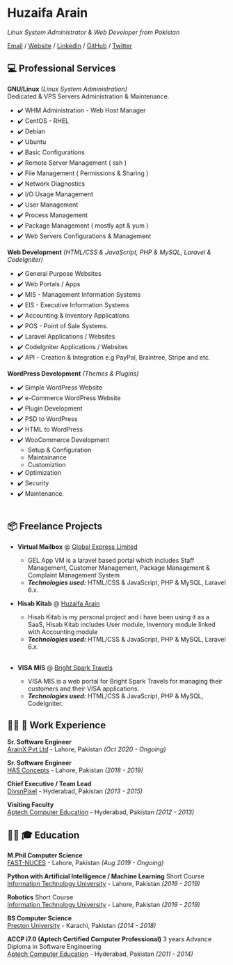 # Huzaifa Arain

_Linux System Administrator & Web Developer from Pakistan_ <br>

[Email](mailto:me@huzaifaarain.com) / [Website](https://huzaifaarain.com/) / [LinkedIn](https://www.linkedin.com/in/huzaifaarain/) / [GitHub](https://github.com/huzaifaarain/) / [Twitter](https://twitter.com/huzaifaarain07/)

## :computer: Professional Services

**GNU/Linux** _(Linux System Administration)_ <br>
Dedicated & VPS Servers Administration & Maintenance.
  - :heavy_check_mark: WHM Administration - Web Host Manager
  - :heavy_check_mark: CentOS - RHEL
  - :heavy_check_mark: Debian
  - :heavy_check_mark: Ubuntu
  - :heavy_check_mark: Basic Configurations
  - :heavy_check_mark: Remote Server Management ( ssh )
  - :heavy_check_mark: File Management ( Permissions & Sharing )
  - :heavy_check_mark: Network Diagnostics
  - :heavy_check_mark: I/O Usage Management
  - :heavy_check_mark: User Management
  - :heavy_check_mark: Process Management
  - :heavy_check_mark: Package Management ( mostly apt & yum )
  - :heavy_check_mark: Web Servers Configurations & Management
  
**Web Development** _(HTML/CSS & JavaScript, PHP & MySQL, Laravel & CodeIgniter)_ <br>
  - :heavy_check_mark: General Purpose Websites
  - :heavy_check_mark: Web Portals / Apps
  - :heavy_check_mark: MIS - Management Information Systems
  - :heavy_check_mark: EIS - Executive Information Systems
  - :heavy_check_mark: Accounting & Inventory Applications
  - :heavy_check_mark: POS - Point of Sale Systems.
  - :heavy_check_mark: Laravel Applications / Websites
  - :heavy_check_mark: CodeIgniter Applications / Websites
  - :heavy_check_mark: API - Creation & Integration e.g PayPal, Braintree, Stripe and etc.
  
**WordPress Development** _(Themes & Plugins)_ <br>
  - :heavy_check_mark: Simple WordPress Website
  - :heavy_check_mark: e-Commerce WordPress Website
  - :heavy_check_mark: Plugin Development
  - :heavy_check_mark: PSD to WordPress
  - :heavy_check_mark: HTML to WordPress
  - :heavy_check_mark: WooCommerce Development
    - Setup & Configuration
    - Maintainance
    - Customiztion
  - :heavy_check_mark: Optimization
  - :heavy_check_mark: Security
  - :heavy_check_mark: Maintenance.
    <br><br>

## :package: Freelance Projects <br>

  - **Virtual Mailbox** @ [Global Express Limited](https://www.globalexpresslimited.com/) <br>
    - GEL App VM is a laravel based portal which includes Staff Management, Customer Management, Package Management & Complaint Management System
    - **_Technologies used:_** HTML/CSS & JavaScript, PHP & MySQL, Laravel 6.x.
    
  - **Hisab Kitab** @ [Huzaifa Arain](https://www.huzaifaarain.com/) <br>
    - Hisab Kitab is my personal project and i have been using it as a SaaS, Hisab Kitab includes User module, Inventory module linked with Accounting module
    - **_Technologies used:_** HTML/CSS & JavaScript, PHP & MySQL, Laravel 6.x.
    <br><br>
    
  - **VISA MIS** @ [Bright Spark Travels](https://www.brightsparktravels.com/) <br>
    - VISA MIS is a web portal for Bright Spark Travels for managing their customers and their VISA applications.
    - **_Technologies used:_** HTML/CSS & JavaScript, PHP & MySQL, CodeIgniter.

## :man_with_turban: :office: Work Experience

**Sr. Software Engineer**<br>
[ArainX Pvt Ltd](https://arainx.com/) - Lahore, Pakistan _(Oct 2020 - Ongoing)_ <br>

**Sr. Software Engineer**<br>
[HAS Concepts](#) - Lahore, Pakistan _(2018 - 2019)_ <br>

**Chief Executive / Team Lead**<br>
[DivsnPixel](http://divsnpixel.com/) - Hyderabad, Pakistan _(2013 - 2015)_ <br>

**Visiting Faculty**<br>
[Aptech Computer Education](https://aptech-education.com.pk/) - Hyderabad, Pakistan _(2012 - 2013)_ <br>

## :man_with_turban: 🎓 Education

**M.Phil Computer Science**<br>
[FAST-NUCES](http://nu.edu.pk/) - Lahore, Pakistan _(Aug 2019 - Ongoing)_ <br>

**Python with Artificial Intelligence / Machine Learning** Short Course <br>
[Information Technology University](https://itu.edu.pk/) - Lahore, Pakistan _(2019 - 2019)_

**Robotics** Short Course<br>
[Information Technology University](https://itu.edu.pk/) - Lahore, Pakistan _(2019 - 2019)_

**BS Computer Science**<br>
[Preston University](http://www.preston.edu.pk/) - Karachi, Pakistan _(2014 - 2018)_

**ACCP i7.0 (Aptech Certified Computer Professional)** 3 years Advance Diploma in Software Engineering<br>
[Aptech Computer Education](https://aptech-education.com.pk/) - Hyderabad, Pakistan _(2011 - 2014)_

